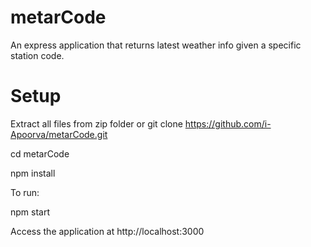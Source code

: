 # metarCode

An express application that returns latest weather info given a specific station code.

# Setup

Extract all files from zip folder or git clone https://github.com/i-Apoorva/metarCode.git

cd metarCode

npm install

To run:

npm start 

Access the application at http://localhost:3000

